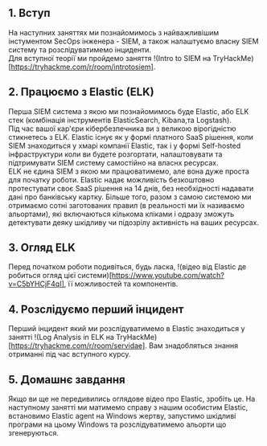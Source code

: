 ## 1. Вступ
На наступних заняттях ми познайомимось з найважливішим інстументом SecOps інженера - SIEM, а також налаштуємо власну SIEM систему та розслідуватимемо інциденти.  
Для вступної теорії ми пройдемо заняття !(Intro to SIEM на TryHackMe)[https://tryhackme.com/r/room/introtosiem].

## 2. Працюємо з Elastic (ELK)
Перша SIEM система з якою ми познайомимось буде Elastic, або ELK стек (комбінація інструментів ElasticSearch, Kibana,та Logstash).  
Під час вашої кар'єри кібербезпечника ви з великою вірогідністю стикнетесь з ELK. Elastic існує як у формі платного SaaS рішення, коли SIEM знаходиться у хмарі компанії Elastic, так і у формі Self-hosted інфраструктури коли ви будете розгортати, налаштовувати та підтримувати SIEM систему самостійно на власнх ресурсах.  
ELK не єдина SIEM з якою ми працюватимемо, але вона дуже проста для початку роботи. Elastic надає можливість безкоштовно протестувати своє SaaS рішення на 14 днів, без необхідності надавати дані про банківську картку. Більше того, разом з самою системою ми отримаємо сотні заготованих правил (в реальності ми їх називаємо альортами), які включаються кількома кліками і одразу зможуть детектувати деяку шкідливу чи підозрілу активність на ваших ресурсах.  

## 3. Огляд ELK
Перед початком роботи подивіться, будь ласка, !(відео від Elastic де робиться огляд цієї системи)[https://www.youtube.com/watch?v=C5bYHCjF4qI], її можливостей та компонентів. 

## 4. Розслідуємо перший інцидент
Перший інцидент який ми розслідуватимемо в Elastic знаходиться у занятті !(Log Analysis in ELK на TryHackMe)[https://tryhackme.com/r/room/servidae]. Вам знадобляться знання отриманні під час вступного курсу.

## 5. Домашнє завдання
Якщо ви ще не передивились оглядове відео про Elastic, зробіть це. На наступному занятті ми матимемо справу з нашим особистим Elastic, встановимо Elastic agent на Windows жертву, запустимо шкідливі програми на цьому Windows та розслідуватимемо альорти що згенеруються.  
